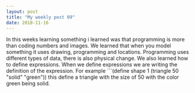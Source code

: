 ```yaml
---
layout: post
title: "My weekly post 09"
date: 2018-11-16
---
```



In this weeks learning something i learned was that programming is more than coding numbers and images. We learned that when you model something it uses drawing, programming and locations. Programming uses different types of data, there is also physical change. We also learned how to define expressions. When we define expressions we are writing the definition of the expression. For example ```(define shape 1 (triangle 50 "solid" "green")) this define a triangle with the size of 50 with the color green being solid.

